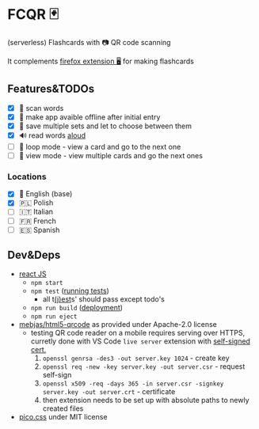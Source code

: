 # FCQR :black_joker:

(serverless) Flashcards with :camera: QR code scanning

It complements 
[firefox extension :desktop_computer:](https://github.com/adamAfro/browser-fc-maker)
for making flashcards

## Features&TODOs

- [x] :iphone: scan words
- [x] :evergreen_tree: make app avaible offline after initial entry
- [x] :floppy_disk: save multiple sets and let to choose between them
- [x] :loud_sound: read words [aloud](https://developer.mozilla.org/en-US/docs/Web/API/SpeechSynthesis)
- [ ] :repeat_one: loop mode - view a card and go to the next one
- [ ] :repeat: view mode - view multiple cards and go the next ones

### Locations

- [x] :england: English (base)
- [x] :poland: Polish
- [ ] :it: Italian
- [ ] :fr: French
- [ ] :es: Spanish

## Dev&Deps

- [react JS](https://reactjs.org/)
    - `npm start`
    - `npm test` ([running tests](https://facebook.github.io/create-react-app/docs/running-tests))
        - all t[(j)est](https://jestjs.io/)s' should pass except todo's
    - `npm run build` ([deployment](https://facebook.github.io/create-react-app/docs/deployment))
    - `npm run eject`
- [mebjas/html5-qrcode](https://github.com/mebjas/html5-qrcode) as provided under Apache-2.0 license 
    - testing QR code reader on a mobile requires serving over HTTPS,
        curretly done with VS Code `live server` extension 
        with [self-signed cert.](https://www.akadia.com/services/ssh_test_certificate.html)
        1. `openssl genrsa -des3 -out server.key 1024` - create key
        2. `openssl req -new -key server.key -out server.csr` - request self-sign
        3. `openssl x509 -req -days 365 -in server.csr -signkey server.key -out server.crt` - certificate
        4. then extension needs to be set up with absolute paths to newly created files
- [pico.css](https://picocss.com/) under MIT license